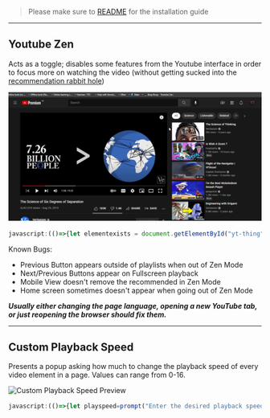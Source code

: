 > Please make sure to [README](./README.md "README!!!") for the installation guide

---

## Youtube Zen

Acts as a toggle; disables some features from the Youtube interface in order to focus more on watching the video (without getting sucked into the [recommendation rabbit hole](https://medium.com/swlh/understanding-the-youtube-rabbit-hole-4d98e921eabe))

![Youtube Zen Preview][ytzp]

```js
javascript:(()=>{let elementexists = document.getElementById("yt-thing"); if (elementexists === null) { console.log( "%cYoutube is now in %cZen Mode", "font-weight:bold;font-size:25px", "font-size:25px;color:aqua" ), document.head.insertAdjacentHTML( "beforeend", "<style id='yt-thing'>div#container > div#end > div#buttons > ytd-notification-topbar-button-renderer, div#primary > ytd-rich-grid-renderer > div#contents, ytd-watch-flexy a.ytp-next-button, ytd-watch-flexy a.ytp-prev-button {display: none !important} div#secondary, div#primary-inner > ytd-comments#comments, div#contentContainer ytd-guide-renderer#guide-renderer > div#sections > ytd-guide-section-renderer:nth-child(2), div#secondary-inner > div#related {display: none !important} div#primary-inner > div:not(#player) {filter:saturate(5%)}</style>" ); } else if (String(elementexists.innerHTML).includes("none")) { console.log( "%cYoutube is now in %cNormal Mode", "font-weight:bold;font-size:25px", "font-size:25px;color:aqua" ), elementexists.remove(), document.head.insertAdjacentHTML( "beforeend", "<style id='yt-thing'>div#container > div#end > div#buttons > ytd-notification-topbar-button-renderer, div#primary > ytd-rich-grid-renderer > div#contents, ytd-watch-flexy a.ytp-next-button, ytd-watch-flexy a.ytp-prev-button {display: flex !important} div#secondary, div#primary-inner > ytd-comments#comments, div#contentContainer ytd-guide-renderer#guide-renderer > div#sections > ytd-guide-section-renderer:nth-child(2), div#secondary-inner > div#related {display: block !important} div#primary-inner > div:not(#player) {filter:saturate(1)}</style>" ); } else { console.log( "%cYoutube is now in %cZen Mode", "font-weight:bold;font-size:25px", "font-size:25px;color:aqua" ), elementexists.remove(), document.head.insertAdjacentHTML( "beforeend", "<style id='yt-thing'>div#container > div#end > div#buttons > ytd-notification-topbar-button-renderer, div#primary > ytd-rich-grid-renderer > div#contents, ytd-watch-flexy a.ytp-next-button, ytd-watch-flexy a.ytp-prev-button {display: none !important} div#secondary, div#primary-inner > ytd-comments#comments, div#contentContainer ytd-guide-renderer#guide-renderer > div#sections > ytd-guide-section-renderer:nth-child(2), div#secondary-inner > div#related {display: none !important} div#primary-inner > div:not(#player) {filter:saturate(5%)}</style>")}})();
```

Known Bugs:

- Previous Button appears outside of playlists when out of Zen Mode
- Next/Previous Buttons appear on Fullscreen playback
- Mobile View doesn't remove the recommended in Zen Mode
- Home screen sometimes doesn't appear when going out of Zen Mode

***Usually either changing the page language, opening a new YouTube tab, or just reopening the browser should fix them.***

---

## Custom Playback Speed

Presents a popup asking how much to change the playback speed of every video element in a page. Values can range from 0-16.

![Custom Playback Speed Preview][cpsp]

```js
javascript:(()=>{let playspeed=prompt("Enter the desired playback speed (0-16)","1");if(playspeed===null||playspeed>16||playspeed<0){playspeed=1}document.querySelectorAll("video").forEach((e)=>{e.playbackRate=playspeed});console.log(`%c Playback Speed is: %c${playspeed}`,"font-weight:bold;font-size:25px","font-size:25px;color:aqua")})();
```

[ytzp]: ./image_preview/ytzen.gif
[cpsp]: ./image_preview/cpseed.gif